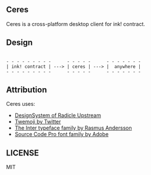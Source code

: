 ## Ceres

Ceres is a cross-platform desktop client for ink! contract.


## Design

``` text

- - - - - - - - -      - - - - -      - - - - - - -
| ink! contract | ---> | ceres | ---> |  anywhere |
- - - - - - - - -      - - - - -      - - - - - - -

```


## Attribution

Ceres uses:

  - [DesignSystem of Radicle Upstream][rd]
  - [Twemoji by Twitter][tw]
  - [The Inter typeface family by Rasmus Andersson][ra]
  - [Source Code Pro font family by Adobe][so]

[rd]: https://github.com/radicle-dev/radicle-upstream
[ra]: https://rsms.me/inter
[so]: https://adobe-fonts.github.io/source-code-pro
[tw]: https://twemoji.twitter.com


## LICENSE

MIT
